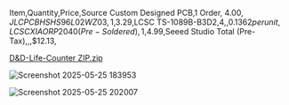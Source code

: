 Item,Quantity,Price,Source
Custom Designed PCB,1 Order, $4.00,JLCPCB
HS HS96L02WZ03,1,$3.29,LCSC
TS-1089B-B3D2,4,,$0.1362 per unit,
LCSC XIAO RP2040 (Pre-Soldered),1,$4.99,Seeed Studio
Total (Pre-Tax),,,$12.13,



[D&D-Life-Counter ZIP.zip](https://github.com/user-attachments/files/20433336/D.D-Life-Counter.ZIP.zip)

![Screenshot 2025-05-25 183953](https://github.com/user-attachments/assets/976c7219-fbea-48ef-8153-2ad0eb82dc8d)





![Screenshot 2025-05-25 202007](https://github.com/user-attachments/assets/b8d867e2-3369-41ed-a22e-d0b6b7d0bd86)
